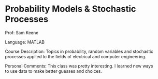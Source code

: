 # Probability Models & Stochastic Processes
Prof: Sam Keene

Language: MATLAB

Course Description:
Topics in probability, random variables and stochastic processes applied to the fields of electrical and computer engineering.

Personal Comments:
This class was pretty interesting. I learned new ways to use data to make better guesses and choices. 
